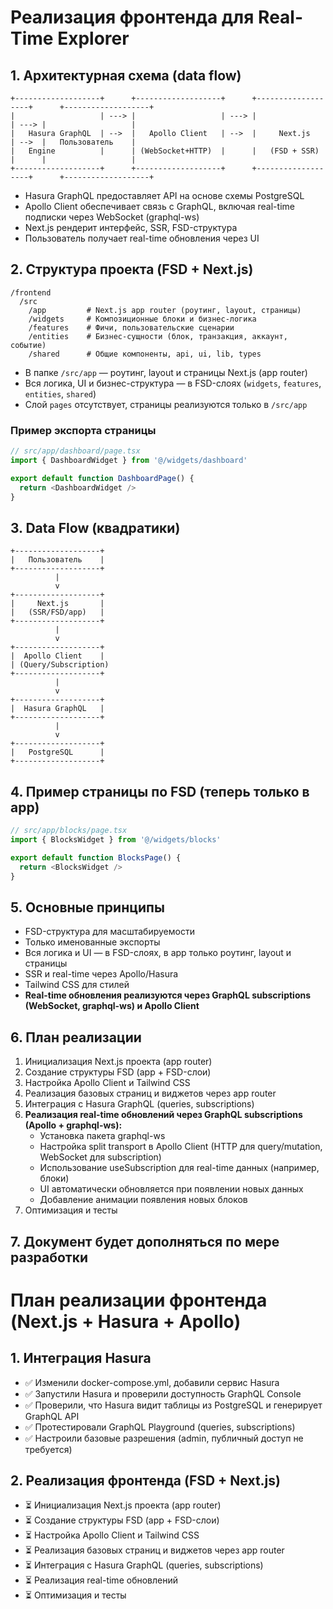 # Реализация фронтенда для Real-Time Explorer

## 1. Архитектурная схема (data flow)

```
+-------------------+      +-------------------+      +-------------------+      +-------------------+
|                   | ---> |                   | ---> |                   | ---> |                   |
|   Hasura GraphQL  | -->  |   Apollo Client   | -->  |     Next.js       | -->  |   Пользователь    |
|   Engine          |      | (WebSocket+HTTP)  |      |   (FSD + SSR)     |      |                   |
+-------------------+      +-------------------+      +-------------------+      +-------------------+
```

- Hasura GraphQL предоставляет API на основе схемы PostgreSQL
- Apollo Client обеспечивает связь с GraphQL, включая real-time подписки через WebSocket (graphql-ws)
- Next.js рендерит интерфейс, SSR, FSD-структура
- Пользователь получает real-time обновления через UI

## 2. Структура проекта (FSD + Next.js)

```
/frontend
  /src
    /app         # Next.js app router (роутинг, layout, страницы)
    /widgets     # Композиционные блоки и бизнес-логика
    /features    # Фичи, пользовательские сценарии
    /entities    # Бизнес-сущности (блок, транзакция, аккаунт, событие)
    /shared      # Общие компоненты, api, ui, lib, types
```

- В папке `/src/app` — роутинг, layout и страницы Next.js (app router)
- Вся логика, UI и бизнес-структура — в FSD-слоях (`widgets`, `features`, `entities`, `shared`)
- Слой `pages` отсутствует, страницы реализуются только в `/src/app`

### Пример экспорта страницы

```typescript
// src/app/dashboard/page.tsx
import { DashboardWidget } from '@/widgets/dashboard'

export default function DashboardPage() {
  return <DashboardWidget />
}
```

## 3. Data Flow (квадратики)

```
+-------------------+
|   Пользователь    |
+-------------------+
          |
          v
+-------------------+
|     Next.js       |
|   (SSR/FSD/app)   |
+-------------------+
          |
          v
+-------------------+
|  Apollo Client    |
| (Query/Subscription)
+-------------------+
          |
          v
+-------------------+
|  Hasura GraphQL   |
+-------------------+
          |
          v
+-------------------+
|   PostgreSQL      |
+-------------------+
```

## 4. Пример страницы по FSD (теперь только в app)

```typescript
// src/app/blocks/page.tsx
import { BlocksWidget } from '@/widgets/blocks'

export default function BlocksPage() {
  return <BlocksWidget />
}
```

## 5. Основные принципы
- FSD-структура для масштабируемости
- Только именованные экспорты
- Вся логика и UI — в FSD-слоях, в app только роутинг, layout и страницы
- SSR и real-time через Apollo/Hasura
- Tailwind CSS для стилей
- **Real-time обновления реализуются через GraphQL subscriptions (WebSocket, graphql-ws) и Apollo Client**

## 6. План реализации
1. Инициализация Next.js проекта (app router)
2. Создание структуры FSD (app + FSD-слои)
3. Настройка Apollo Client и Tailwind CSS
4. Реализация базовых страниц и виджетов через app router
5. Интеграция с Hasura GraphQL (queries, subscriptions)
6. **Реализация real-time обновлений через GraphQL subscriptions (Apollo + graphql-ws):**
   - Установка пакета graphql-ws
   - Настройка split transport в Apollo Client (HTTP для query/mutation, WebSocket для subscription)
   - Использование useSubscription для real-time данных (например, блоки)
   - UI автоматически обновляется при появлении новых данных
   - Добавление анимации появления новых блоков
7. Оптимизация и тесты

## 7. Документ будет дополняться по мере разработки

# План реализации фронтенда (Next.js + Hasura + Apollo)

## 1. Интеграция Hasura
- ✅ Изменили docker-compose.yml, добавили сервис Hasura
- ✅ Запустили Hasura и проверили доступность GraphQL Console
- ✅ Проверили, что Hasura видит таблицы из PostgreSQL и генерирует GraphQL API
- ✅ Протестировали GraphQL Playground (queries, subscriptions)
- ✅ Настроили базовые разрешения (admin, публичный доступ не требуется)

## 2. Реализация фронтенда (FSD + Next.js)
- ⏳ Инициализация Next.js проекта (app router)
- ⏳ Создание структуры FSD (app + FSD-слои)
- ⏳ Настройка Apollo Client и Tailwind CSS
- ⏳ Реализация базовых страниц и виджетов через app router
- ⏳ Интеграция с Hasura GraphQL (queries, subscriptions)
- ⏳ Реализация real-time обновлений
- ⏳ Оптимизация и тесты 